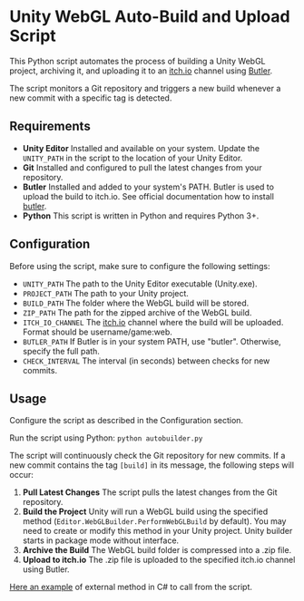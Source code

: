 # Unity WebGL Auto-Build and Upload Script
This Python script automates the process of building a Unity WebGL project, archiving it, and uploading it to an [itch.io](https://itch.io/) channel using [Butler](https://github.com/itchio/butler).

The script monitors a Git repository and triggers a new build whenever a new commit with a specific tag is detected.

## Requirements
- **Unity Editor** Installed and available on your system. Update the `UNITY_PATH` in the script to the location of your Unity Editor.
- **Git** Installed and configured to pull the latest changes from your repository.
- **Butler** Installed and added to your system's PATH. Butler is used to upload the build to itch.io. See official documentation how to install [butler](https://itch.io/docs/butler/).
- **Python** This script is written in Python and requires Python 3+.

## Configuration
Before using the script, make sure to configure the following settings:

- `UNITY_PATH` The path to the Unity Editor executable (Unity.exe).
- `PROJECT_PATH` The path to your Unity project.
- `BUILD_PATH` The folder where the WebGL build will be stored.
- `ZIP_PATH` The path for the zipped archive of the WebGL build.
- `ITCH_IO_CHANNEL` The [itch.io](https://itch.io/) channel where the build will be uploaded. Format should be username/game:web.
- `BUTLER_PATH` If Butler is in your system PATH, use "butler". Otherwise, specify the full path.
- `CHECK_INTERVAL` The interval (in seconds) between checks for new commits.

## Usage
Configure the script as described in the Configuration section.

Run the script using Python: `python autobuilder.py`

The script will continuously check the Git repository for new commits. If a new commit contains the tag `[build]` in its message, the following steps will occur:

1. **Pull Latest Changes** The script pulls the latest changes from the Git repository.
2. **Build the Project** Unity will run a WebGL build using the specified method (`Editor.WebGLBuilder.PerformWebGLBuild` by default). You may need to create or modify this method in your Unity project. Unity builder starts in package mode without interface.
3. **Archive the Build** The WebGL build folder is compressed into a .zip file.
4. **Upload to itch.io** The .zip file is uploaded to the specified itch.io channel using Butler.

[Here an example](https://github.com/megurte/ItchAutobuilder/blob/main/WebGLBuilder.cs) of external method in C# to call from the script.
